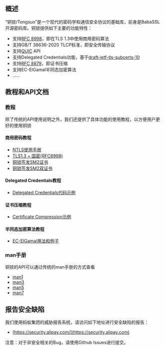 ## 概述

“铜锁/Tongsuo”是一个现代的密码学和通信安全协议的基础库，前身是BabaSSL开源密码库。铜锁提供如下主要的功能特性：

  * 支持[RFC 8998](https://datatracker.ietf.org/doc/html/rfc8998)，即在TLS 1.3中使用商用密码算法
  * 支持GB/T 38636-2020 TLCP标准，即安全传输协议
  * 支持[QUIC](https://datatracker.ietf.org/doc/html/rfc9000) API
  * 支持Delegated Credentials功能，基于[draft-ietf-tls-subcerts-10](https://www.ietf.org/archive/id/draft-ietf-tls-subcerts-10.txt)
  * 支持[RFC 8879](https://datatracker.ietf.org/doc/rfc8879/)，即证书压缩
  * 支持EC-ElGamal半同态加密算法
  * ……

## 教程和API文档

### 教程

除了传统的API使用说明之外，我们还提供了具体功能的使用教程，以方便用户更好的使用铜锁

#### 商用密码教程

* [NTLS使用手册](Tutorial/SM/ntls.md)
* [TLS1.3 + 国密(RFC8998)](Tutorial/SM/8998.md)
* [铜锁签发SM2证书](Tutorial/SM/sm2-gen.md)
* [铜锁签发SM2双证书](Tutorial/SM/dual-sm2-gen.md)

#### Delegated Credentials教程

* [Delegated Credentials代码示例](Tutorial/DC/sample.md)

#### 证书压缩教程

* [Certificate Compression示例](Tutorial/cert_compression/sample.md)

#### 半同态加密算法教程

* [EC-ElGamal用法和例子](Tutorial/PHE/ec-elgamal-sample.md)

### man手册

铜锁的API可以通过传统的man手册的方式查看

* [man1](API/man1.md)
* [man3](API/man3.md)
* [man5](API/man5.md)
* [man7](API/man7.md)

## 报告安全缺陷

我们使用蚂蚁集团的威胁报告系统，请访问如下地址进行安全缺陷的报告：

 * [https://security.alipay.com/](https://security.alipay.com)

注意：对于非安全相关的Bug，请使用Github Issues进行提交。
